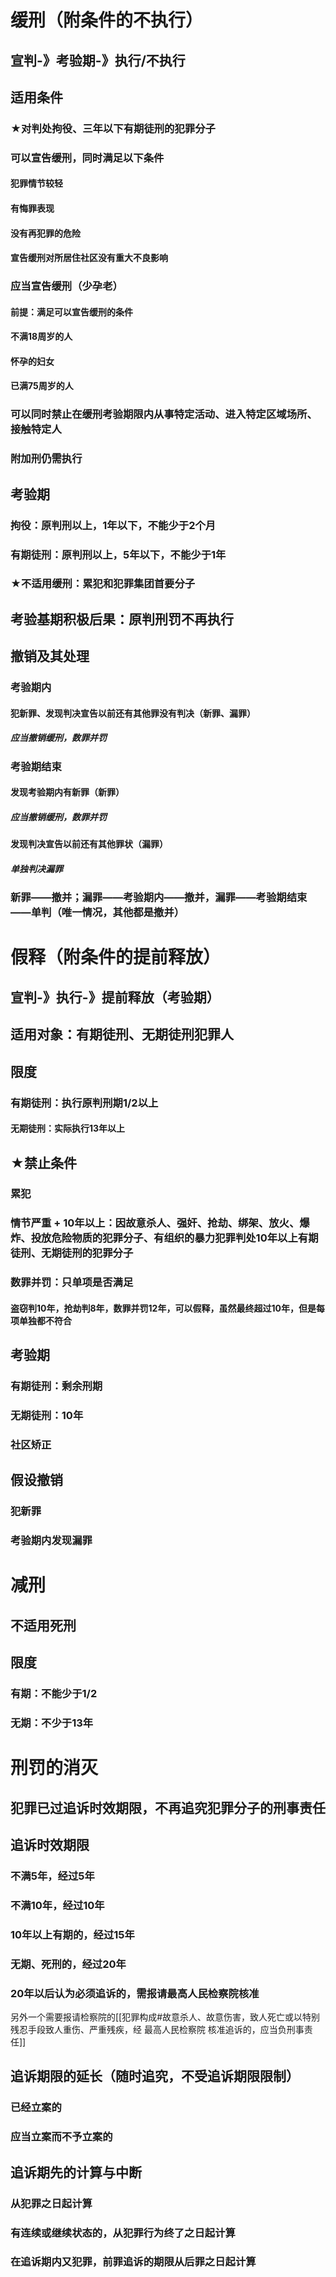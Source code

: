# 缓刑（附条件的不执行）
## 宣判-》考验期-》执行/不执行
## 适用条件
### ★对判处拘役、三年以下有期徒刑的犯罪分子
### 可以宣告缓刑，同时满足以下条件
#### 犯罪情节较轻
#### 有悔罪表现
#### 没有再犯罪的危险
#### 宣告缓刑对所居住社区没有重大不良影响
### 应当宣告缓刑（少孕老）
#### 前提：满足可以宣告缓刑的条件
#### 不满18周岁的人
#### 怀孕的妇女
#### 已满75周岁的人
### 可以同时禁止在缓刑考验期限内从事特定活动、进入特定区域场所、接触特定人
### 附加刑仍需执行
## 考验期
### 拘役：原判刑以上，1年以下，不能少于2个月
### 有期徒刑：原判刑以上，5年以下，不能少于1年
### ★不适用缓刑：累犯和犯罪集团首要分子
## 考验基期积极后果：原判刑罚不再执行
## 撤销及其处理
### 考验期内
#### 犯新罪、发现判决宣告以前还有其他罪没有判决（新罪、漏罪）
##### 应当撤销缓刑，数罪并罚
### 考验期结束
#### 发现考验期内有新罪（新罪）
##### 应当撤销缓刑，数罪并罚
#### 发现判决宣告以前还有其他罪状（漏罪）
##### 单独判决漏罪
### 新罪——撤并；漏罪——考验期内——撤并，漏罪——考验期结束——单判（唯一情况，其他都是撤并）
# 假释（附条件的提前释放）
## 宣判-》执行-》提前释放（考验期）
## 适用对象：有期徒刑、无期徒刑犯罪人
## 限度
### 有期徒刑：执行原判刑期1/2以上
#### 无期徒刑：实际执行13年以上
## ★禁止条件
### 累犯
### 情节严重 + 10年以上：因故意杀人、强奸、抢劫、绑架、放火、爆炸、投放危险物质的犯罪分子、有组织的暴力犯罪判处10年以上有期徒刑、无期徒刑的犯罪分子
### 数罪并罚：只单项是否满足
#### 盗窃判10年，抢劫判8年，数罪并罚12年，可以假释，虽然最终超过10年，但是每项单独都不符合
## 考验期
### 有期徒刑：剩余刑期
### 无期徒刑：10年
### 社区矫正
## 假设撤销
### 犯新罪
### 考验期内发现漏罪
# 减刑
## 不适用死刑
## 限度
### 有期：不能少于1/2
### 无期：不少于13年
# 刑罚的消灭
## 犯罪已过追诉时效期限，不再追究犯罪分子的刑事责任
## 追诉时效期限
### 不满5年，经过5年
### 不满10年，经过10年
### 10年以上有期的，经过15年
### 无期、死刑的，经过20年
### 20年以后认为必须追诉的，需报请最高人民检察院核准
另外一个需要报请检察院的[[犯罪构成#故意杀人、故意伤害，致人死亡或以特别残忍手段致人重伤、严重残疾，经 最高人民检察院 核准追诉的，应当负刑事责任]]
## 追诉期限的延长（随时追究，不受追诉期限限制）
### 已经立案的
### 应当立案而不予立案的
## 追诉期先的计算与中断
### 从犯罪之日起计算
### 有连续或继续状态的，从犯罪行为终了之日起计算
### 在追诉期内又犯罪，前罪追诉的期限从后罪之日起计算
